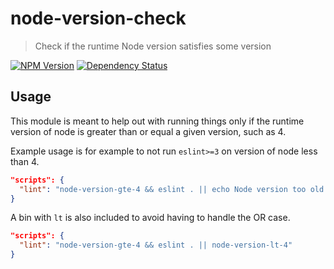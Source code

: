 # node-version-check
> Check if the runtime Node version satisfies some version

[![NPM Version][npm-image]][npm-url]
[![Dependency Status][david-image]][david-url]

## Usage

This module is meant to help out with running things only if the runtime version of node is greater than or equal a
given version, such as 4.
 
Example usage is for example to not run `eslint>=3` on version of node less than 4.

```json
"scripts": {
  "lint": "node-version-gte-4 && eslint . || echo Node version too old to run linting"
}
```

A bin with `lt` is also included to avoid having to handle the OR case.

```json
"scripts": {
  "lint": "node-version-gte-4 && eslint . || node-version-lt-4"
}
```

[npm-url]: https://npmjs.org/package/node-version-check
[npm-image]: https://img.shields.io/npm/v/node-version-check.svg
[david-url]: https://david-dm.org/SimenB/node-version-check
[david-image]: https://img.shields.io/david/SimenB/node-version-check.svg

